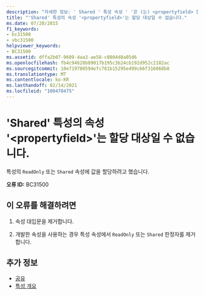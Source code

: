 ```yaml
---
description: "자세한 정보: ' Shared ' 특성 속성 ' '은 (는) <propertyfield> 할당 대상일 수 없습니다."
title: "'Shared' 특성의 속성 '<propertyfield>'는 할당 대상일 수 없습니다."
ms.date: 07/20/2015
f1_keywords:
- bc31500
- vbc31500
helpviewer_keywords:
- BC31500
ms.assetid: dffa2b07-9609-4aa3-ae58-c0804d8a05d6
ms.openlocfilehash: fb4c94628b89017b195c3b24cb192d952c2182ac
ms.sourcegitcommit: 10e719780594efc781b15295e499c66f316068b8
ms.translationtype: MT
ms.contentlocale: ko-KR
ms.lasthandoff: 02/14/2021
ms.locfileid: "100470475"
---
```

# <a name="shared-attribute-property-propertyfield-cannot-be-the-target-of-an-assignment"></a>'Shared' 특성의 속성 '\<propertyfield>'는 할당 대상일 수 없습니다.

특성의 `ReadOnly` 또는 `Shared` 속성에 값을 할당하려고 했습니다.  
  
 **오류 ID:** BC31500  
  
## <a name="to-correct-this-error"></a>이 오류를 해결하려면  
  
1. 속성 대입문을 제거합니다.  
  
2. 개발한 속성을 사용하는 경우 특성 속성에서 `ReadOnly` 또는 `Shared` 한정자를 제거합니다.  
  
## <a name="see-also"></a>추가 정보

- [공유](../language-reference/modifiers/shared.md)
- [특성 개요](../programming-guide/concepts/attributes/index.md)
